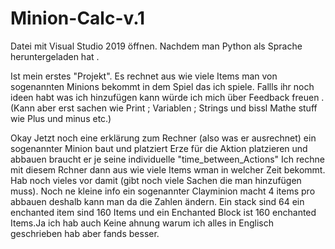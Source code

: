 # Minion-Calc-v.1

Datei mit Visual Studio 2019 öffnen.
Nachdem man Python als Sprache heruntergeladen hat .


Ist mein erstes "Projekt".
Es rechnet aus wie viele Items man von sogenannten Minions bekommt in dem Spiel das ich spiele.
Fallls ihr noch ideen habt was ich hinzufügen kann würde ich mich über Feedback freuen .
(Kann aber erst sachen wie Print ; Variablen ; Strings und bissl Mathe stuff wie Plus und minus etc.)


Okay Jetzt noch eine erklärung zum Rechner (also was er ausrechnet)
ein sogenannter Minion baut und platziert Erze für die Aktion platzieren und abbauen braucht er je seine individuelle "time_between_Actions"
Ich rechne mit diesem Rchner dann aus wie viele Items wman in welcher Zeit bekommt. Hab noch vieles vor damit (gibt noch viele Sachen die man hinzufügen muss).
Noch ne kleine info ein sogenannter Clayminion macht 4 items pro abbauen deshalb kann man da die Zahlen ändern. Ein stack sind 64 ein enchanted item sind 160 Items und ein
Enchanted Block ist 160 enchanted Items.Ja ich hab auch Keine ahnung warum ich alles in Englisch geschrieben hab aber fands besser.
